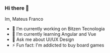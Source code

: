 ### Hi there 👋

Im, Mateus Franco 

- 🔭 I’m currently working on Bitzen Tecnologia 
- 🌱 I’m currently learning Angular and Vue 
- 💬 Ask me about UI/UX Design 
- ⚡ Fun fact: I'm addicted to buy board games
